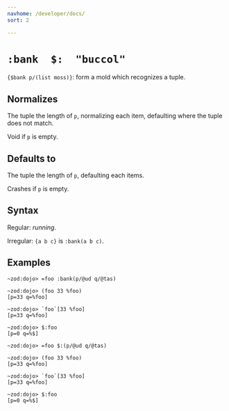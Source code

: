 ```yaml
---
navhome: /developer/docs/
sort: 2

---
```


# `:bank  $:  "buccol"` 

`{$bank p/(list moss)}`: form a mold which recognizes a tuple.

## Normalizes

The tuple the length of `p`, normalizing each item, defaulting
where the tuple does not match.

Void if `p` is empty.

## Defaults to

The tuple the length of `p`, defaulting each items.

Crashes if `p` is empty.

## Syntax

Regular: *running*.

Irregular: `{a b c}` is `:bank(a b c)`.

## Examples

```
~zod:dojo> =foo :bank(p/@ud q/@tas)

~zod:dojo> (foo 33 %foo)
[p=33 q=%foo]

~zod:dojo> `foo`[33 %foo]
[p=33 q=%foo]

~zod:dojo> $:foo
[p=0 q=%$]
```

```
~zod:dojo> =foo $:(p/@ud q/@tas)

~zod:dojo> (foo 33 %foo)
[p=33 q=%foo]

~zod:dojo> `foo`[33 %foo]
[p=33 q=%foo]

~zod:dojo> $:foo
[p=0 q=%$]
```
